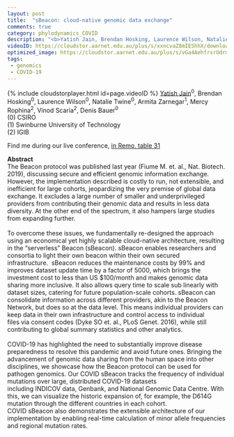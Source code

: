 ```yaml
---
layout: post
title:  "sBeacon: cloud-native genomic data exchange"
comments: true
category: phylodynamics_COVID
description: "<b>Yatish Jain, Brendan Hosking, Laurence Wilson, Natalie Twine, Armita Zarnegar, Mercy Rophina, Vinod Scaria, Denis Bauer</b><br/>The Beacon protocol was published last year (Fiume..."
videoID: https://cloudstor.aarnet.edu.au/plus/s/xxncvaZ8mIEShhX/download
optimized_image: https://cloudstor.aarnet.edu.au/plus/s/vGa4AehfrsrUdrm/download
tags:
 - genomics
 - COVID-19
---
```

{% include cloudstorplayer.html id=page.videoID %}
<u>Yatish Jain</u><sup>0</sup>, Brendan Hosking<sup>0</sup>, Laurence Wilson<sup>0</sup>, Natalie Twine<sup>0</sup>, Armita Zarnegar<sup>1</sup>, Mercy Rophina<sup>2</sup>, Vinod Scaria<sup>2</sup>, Denis Bauer<sup>0</sup><br/>
\(0\) CSIRO<br/>
\(1\) Swinburne University of Technology<br/>
\(2\) IGIB

Find me during our live conference, [in Remo, table 31](https://remo.co)

<b>Abstract</b><br/>
The Beacon protocol was published last year \(Fiume M. et. al., Nat. Biotech. 2019\), discussing secure and efficient genomic information exchange. However, the implementation described is costly to run, not extensible, and inefficient for large cohorts, jeopardizing the very premise of global data exchange. It excludes a large number of smaller and underprivileged providers from contributing their genomic data and results in less data diversity. At the other end of the spectrum, it also hampers large studies from expanding further. <br/> <br/>To overcome these issues, we fundamentally re-designed the approach using an economical yet highly scalable cloud-native architecture, resulting in the “serverless” Beacon \(sBeacon\). sBeacon enables researchers and consortia to light their own beacon within their own secured infrastructure.  sBeacon reduces the maintenance costs by 99% and improves dataset update time by a factor of 5000, which brings the investment cost to less than US $100/month and makes genomic data sharing more inclusive. It also allows query time to scale sub linearly with dataset sizes, catering for future population-scale cohorts. sBeacon can consolidate information across different providers, akin to the Beacon Network, but does so at the data level. This means individual providers can keep data in their own infrastructure and control access to individual files via consent codes \(Dyke SO et. al., PLoS Genet. 2016\), while still contributing to global summary statistics and other analytics. <br/> <br/>COVID-19 has highlighted the need to substantially improve disease preparedness to resolve this pandemic and avoid future ones. Bringing the advancement of genomic data sharing from the human space into other disciplines, we showcase how the Beacon protocol can be used for pathogen genomics. Our COVID sBeacon tracks the frequency of individual mutations over large, distributed COVID-19 datasets including INDICOV data, Genbank, and National Genomic Data Centre. With this, we can visualize the historic expansion of, for example, the D614G mutation through the different countries in each cohort. COVID sBeacon also demonstrates the extensible architecture of our implementation by enabling real-time calculation of minor allele frequencies and regional mutation rates. <br/>
